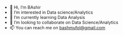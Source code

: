 - 👋 Hi, I’m BAshir
- 👀 I’m interested in Data science/Analytics
- 🌱 I’m currently learning Data Analysis
- 💞️ I’m looking to collaborate on Data Science/Analytics
- 📫 You can reach me on bashmufol@gmail.com

<!---
Bashmufol/Bashmufol is a ✨ special ✨ repository because its `README.md` (this file) appears on your GitHub profile.
You can click the Preview link to take a look at your changes.
--->
